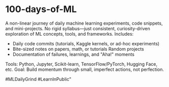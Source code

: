 # 100-days-of-ML

A non-linear journey of daily machine learning experiments, code snippets, and mini-projects. No rigid syllabus—just consistent, curiosity-driven exploration of ML concepts, tools, and frameworks. Includes:  
* Daily code commits (tutorials, Kaggle kernels, or ad-hoc experiments)
* Bite-sized notes on papers, math, or tutorials  Random projects
* Documentation of failures, learnings, and "Aha!" moments

Tools: Python, Jupyter, Scikit-learn, TensorFlow/PyTorch, Hugging Face, etc. Goal: Build momentum through small, imperfect actions, not perfection. 

#MLDailyGrind #LearnInPublic"
